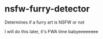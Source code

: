 # nsfw-furry-detector
Determines if a furry art is NSFW or not


I will do this later, it's FWA time babyeeeeeeee